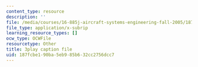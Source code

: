 ```yaml
---
content_type: resource
description: ''
file: /media/courses/16-885j-aircraft-systems-engineering-fall-2005/187fcbe190ba5eb985b632cc2756dcc7_OksC02Xqe7Q.vtt
file_type: application/x-subrip
learning_resource_types: []
ocw_type: OCWFile
resourcetype: Other
title: 3play caption file
uid: 187fcbe1-90ba-5eb9-85b6-32cc2756dcc7
---
```

